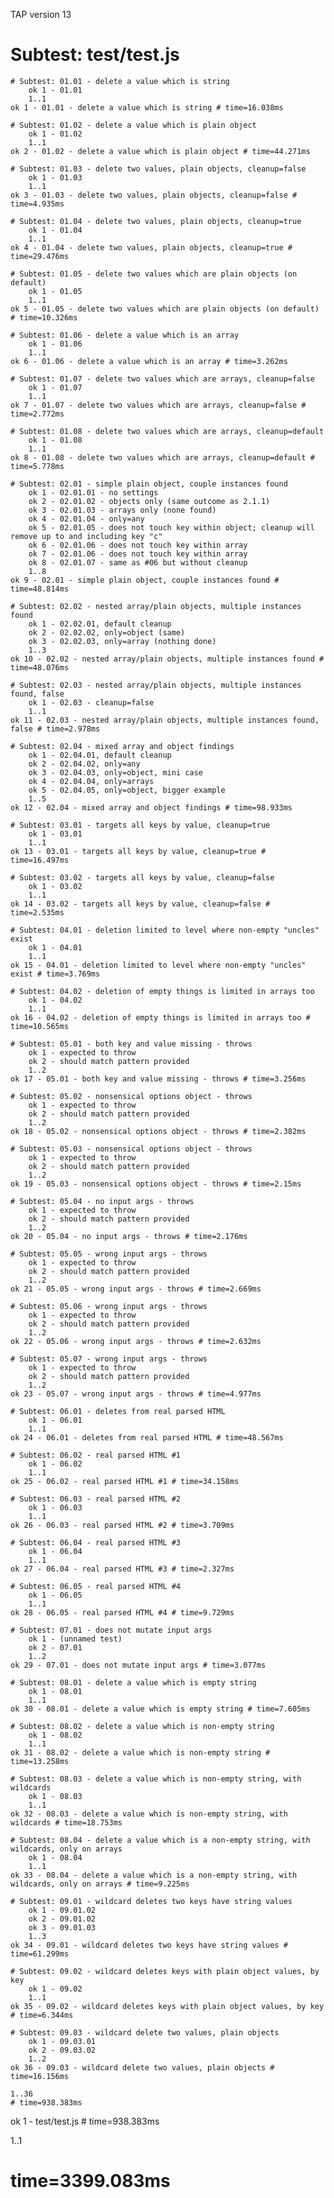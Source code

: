 TAP version 13
# Subtest: test/test.js
    # Subtest: 01.01 - delete a value which is string
        ok 1 - 01.01
        1..1
    ok 1 - 01.01 - delete a value which is string # time=16.038ms
    
    # Subtest: 01.02 - delete a value which is plain object
        ok 1 - 01.02
        1..1
    ok 2 - 01.02 - delete a value which is plain object # time=44.271ms
    
    # Subtest: 01.03 - delete two values, plain objects, cleanup=false
        ok 1 - 01.03
        1..1
    ok 3 - 01.03 - delete two values, plain objects, cleanup=false # time=4.935ms
    
    # Subtest: 01.04 - delete two values, plain objects, cleanup=true
        ok 1 - 01.04
        1..1
    ok 4 - 01.04 - delete two values, plain objects, cleanup=true # time=29.476ms
    
    # Subtest: 01.05 - delete two values which are plain objects (on default)
        ok 1 - 01.05
        1..1
    ok 5 - 01.05 - delete two values which are plain objects (on default) # time=10.326ms
    
    # Subtest: 01.06 - delete a value which is an array
        ok 1 - 01.06
        1..1
    ok 6 - 01.06 - delete a value which is an array # time=3.262ms
    
    # Subtest: 01.07 - delete two values which are arrays, cleanup=false
        ok 1 - 01.07
        1..1
    ok 7 - 01.07 - delete two values which are arrays, cleanup=false # time=2.772ms
    
    # Subtest: 01.08 - delete two values which are arrays, cleanup=default
        ok 1 - 01.08
        1..1
    ok 8 - 01.08 - delete two values which are arrays, cleanup=default # time=5.778ms
    
    # Subtest: 02.01 - simple plain object, couple instances found
        ok 1 - 02.01.01 - no settings
        ok 2 - 02.01.02 - objects only (same outcome as 2.1.1)
        ok 3 - 02.01.03 - arrays only (none found)
        ok 4 - 02.01.04 - only=any
        ok 5 - 02.01.05 - does not touch key within object; cleanup will remove up to and including key "c"
        ok 6 - 02.01.06 - does not touch key within array
        ok 7 - 02.01.06 - does not touch key within array
        ok 8 - 02.01.07 - same as #06 but without cleanup
        1..8
    ok 9 - 02.01 - simple plain object, couple instances found # time=48.814ms
    
    # Subtest: 02.02 - nested array/plain objects, multiple instances found
        ok 1 - 02.02.01, default cleanup
        ok 2 - 02.02.02, only=object (same)
        ok 3 - 02.02.03, only=array (nothing done)
        1..3
    ok 10 - 02.02 - nested array/plain objects, multiple instances found # time=48.076ms
    
    # Subtest: 02.03 - nested array/plain objects, multiple instances found, false
        ok 1 - 02.03 - cleanup=false
        1..1
    ok 11 - 02.03 - nested array/plain objects, multiple instances found, false # time=2.978ms
    
    # Subtest: 02.04 - mixed array and object findings
        ok 1 - 02.04.01, default cleanup
        ok 2 - 02.04.02, only=any
        ok 3 - 02.04.03, only=object, mini case
        ok 4 - 02.04.04, only=arrays
        ok 5 - 02.04.05, only=object, bigger example
        1..5
    ok 12 - 02.04 - mixed array and object findings # time=98.933ms
    
    # Subtest: 03.01 - targets all keys by value, cleanup=true
        ok 1 - 03.01
        1..1
    ok 13 - 03.01 - targets all keys by value, cleanup=true # time=16.497ms
    
    # Subtest: 03.02 - targets all keys by value, cleanup=false
        ok 1 - 03.02
        1..1
    ok 14 - 03.02 - targets all keys by value, cleanup=false # time=2.535ms
    
    # Subtest: 04.01 - deletion limited to level where non-empty "uncles" exist
        ok 1 - 04.01
        1..1
    ok 15 - 04.01 - deletion limited to level where non-empty "uncles" exist # time=3.769ms
    
    # Subtest: 04.02 - deletion of empty things is limited in arrays too
        ok 1 - 04.02
        1..1
    ok 16 - 04.02 - deletion of empty things is limited in arrays too # time=10.565ms
    
    # Subtest: 05.01 - both key and value missing - throws
        ok 1 - expected to throw
        ok 2 - should match pattern provided
        1..2
    ok 17 - 05.01 - both key and value missing - throws # time=3.256ms
    
    # Subtest: 05.02 - nonsensical options object - throws
        ok 1 - expected to throw
        ok 2 - should match pattern provided
        1..2
    ok 18 - 05.02 - nonsensical options object - throws # time=2.382ms
    
    # Subtest: 05.03 - nonsensical options object - throws
        ok 1 - expected to throw
        ok 2 - should match pattern provided
        1..2
    ok 19 - 05.03 - nonsensical options object - throws # time=2.15ms
    
    # Subtest: 05.04 - no input args - throws
        ok 1 - expected to throw
        ok 2 - should match pattern provided
        1..2
    ok 20 - 05.04 - no input args - throws # time=2.176ms
    
    # Subtest: 05.05 - wrong input args - throws
        ok 1 - expected to throw
        ok 2 - should match pattern provided
        1..2
    ok 21 - 05.05 - wrong input args - throws # time=2.669ms
    
    # Subtest: 05.06 - wrong input args - throws
        ok 1 - expected to throw
        ok 2 - should match pattern provided
        1..2
    ok 22 - 05.06 - wrong input args - throws # time=2.632ms
    
    # Subtest: 05.07 - wrong input args - throws
        ok 1 - expected to throw
        ok 2 - should match pattern provided
        1..2
    ok 23 - 05.07 - wrong input args - throws # time=4.977ms
    
    # Subtest: 06.01 - deletes from real parsed HTML
        ok 1 - 06.01
        1..1
    ok 24 - 06.01 - deletes from real parsed HTML # time=48.567ms
    
    # Subtest: 06.02 - real parsed HTML #1
        ok 1 - 06.02
        1..1
    ok 25 - 06.02 - real parsed HTML #1 # time=34.158ms
    
    # Subtest: 06.03 - real parsed HTML #2
        ok 1 - 06.03
        1..1
    ok 26 - 06.03 - real parsed HTML #2 # time=3.709ms
    
    # Subtest: 06.04 - real parsed HTML #3
        ok 1 - 06.04
        1..1
    ok 27 - 06.04 - real parsed HTML #3 # time=2.327ms
    
    # Subtest: 06.05 - real parsed HTML #4
        ok 1 - 06.05
        1..1
    ok 28 - 06.05 - real parsed HTML #4 # time=9.729ms
    
    # Subtest: 07.01 - does not mutate input args
        ok 1 - (unnamed test)
        ok 2 - 07.01
        1..2
    ok 29 - 07.01 - does not mutate input args # time=3.077ms
    
    # Subtest: 08.01 - delete a value which is empty string
        ok 1 - 08.01
        1..1
    ok 30 - 08.01 - delete a value which is empty string # time=7.605ms
    
    # Subtest: 08.02 - delete a value which is non-empty string
        ok 1 - 08.02
        1..1
    ok 31 - 08.02 - delete a value which is non-empty string # time=13.258ms
    
    # Subtest: 08.03 - delete a value which is non-empty string, with wildcards
        ok 1 - 08.03
        1..1
    ok 32 - 08.03 - delete a value which is non-empty string, with wildcards # time=18.753ms
    
    # Subtest: 08.04 - delete a value which is a non-empty string, with wildcards, only on arrays
        ok 1 - 08.04
        1..1
    ok 33 - 08.04 - delete a value which is a non-empty string, with wildcards, only on arrays # time=9.225ms
    
    # Subtest: 09.01 - wildcard deletes two keys have string values
        ok 1 - 09.01.02
        ok 2 - 09.01.02
        ok 3 - 09.01.03
        1..3
    ok 34 - 09.01 - wildcard deletes two keys have string values # time=61.299ms
    
    # Subtest: 09.02 - wildcard deletes keys with plain object values, by key
        ok 1 - 09.02
        1..1
    ok 35 - 09.02 - wildcard deletes keys with plain object values, by key # time=6.344ms
    
    # Subtest: 09.03 - wildcard delete two values, plain objects
        ok 1 - 09.03.01
        ok 2 - 09.03.02
        1..2
    ok 36 - 09.03 - wildcard delete two values, plain objects # time=16.156ms
    
    1..36
    # time=938.383ms
ok 1 - test/test.js # time=938.383ms

1..1
# time=3399.083ms
